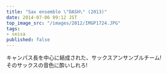```yaml
---
title: "Sax ensemble \"DASH\" (2013)"
date: 2014-07-06 09:12 JST
top_image_src: "/images/2012/IMGP1724.JPG"
tags:
- seisa
published: false
---
```

キャンパス長を中心に結成された、サックスアンサンブルチーム!  
そのサックスの音色に酔いしれろ!
